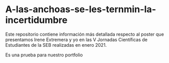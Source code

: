 # A-las-anchoas-se-les-ternmin-la-incertidumbre


Este repositorio contiene información más detallada respecto al poster que presentamos Irene Extremera y yo en las V Jornadas Científicas de Estudiantes de la SEB realizadas en enero 2021.

Es una prueba para nuestro portfolio

